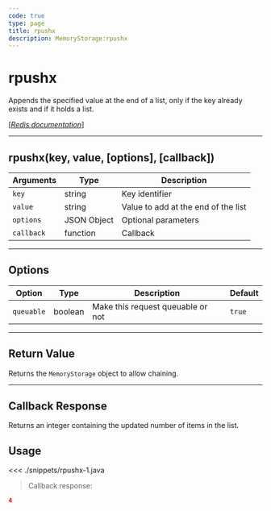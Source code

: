 ```yaml
---
code: true
type: page
title: rpushx
description: MemoryStorage:rpushx
---
```


# rpushx

Appends the specified value at the end of a list, only if the key already exists and if it holds a list.

[[_Redis documentation_]](https://redis.io/commands/rpushx)

---

## rpushx(key, value, [options], [callback])

| Arguments  | Type        | Description                         |
| ---------- | ----------- | ----------------------------------- |
| `key`      | string      | Key identifier                      |
| `value`    | string      | Value to add at the end of the list |
| `options`  | JSON Object | Optional parameters                 |
| `callback` | function    | Callback                            |

---

## Options

| Option     | Type    | Description                       | Default |
| ---------- | ------- | --------------------------------- | ------- |
| `queuable` | boolean | Make this request queuable or not | `true`  |

---

## Return Value

Returns the `MemoryStorage` object to allow chaining.

---

## Callback Response

Returns an integer containing the updated number of items in the list.

## Usage

<<< ./snippets/rpushx-1.java

> Callback response:

```json
4
```
